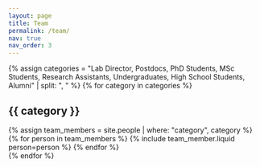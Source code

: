 ```yaml
---
layout: page
title: Team
permalink: /team/
nav: true
nav_order: 3
---
```


<!-- Link to the new CSS file -->
<link rel="stylesheet" href="/assets/css/team.css">

{% assign categories = "Lab Director, Postdocs, PhD Students, MSc Students, Research Assistants, Undergraduates, High School Students, Alumni" | split: ", " %}
{% for category in categories %}

  <h2>{{ category }}</h2>
  {% assign team_members = site.people | where: "category", category %}
  <div class="category-group">
    {% for person in team_members %}
      {% include team_member.liquid person=person %}
    {% endfor %}
  </div>
{% endfor %}
